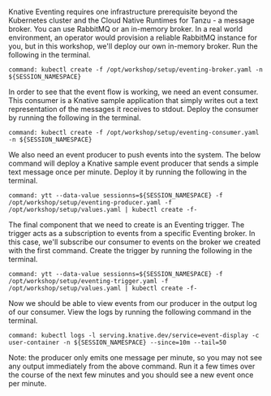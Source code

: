 Knative Eventing requires one infrastructure prerequisite beyond the Kubernetes cluster and the Cloud Native Runtimes for Tanzu - a message broker. You can use RabbitMQ or an in-memory broker. In a real world environment, an operator would provision a reliable RabbitMQ instance for you, but in this workshop, we'll deploy our own in-memory broker. Run the following in the terminal.
```terminal:execute
command: kubectl create -f /opt/workshop/setup/eventing-broker.yaml -n ${SESSION_NAMESPACE}
```

In order to see that the event flow is working, we need an event consumer. This consumer is a Knative sample application that simply writes out a text representation of the messages it receives to stdout. Deploy the consumer by running the following in the terminal.
```terminal:execute
command: kubectl create -f /opt/workshop/setup/eventing-consumer.yaml -n ${SESSION_NAMESPACE}
```

We also need an event producer to push events into the system. The below command will deploy a Knative sample event producer that sends a simple text message once per minute. Deploy it by running the following in the terminal.
```terminal:execute
command: ytt --data-value sessionns=${SESSION_NAMESPACE} -f /opt/workshop/setup/eventing-producer.yaml -f /opt/workshop/setup/values.yaml | kubectl create -f-
```

The final component that we need to create is an Eventing trigger. The trigger acts as a subscription to events from a specific Eventing broker. In this case, we'll subscribe our consumer to events on the broker we created with the first command. Create the trigger by running the following in the terminal.
```terminal:execute
command: ytt --data-value sessionns=${SESSION_NAMESPACE} -f /opt/workshop/setup/eventing-trigger.yaml -f /opt/workshop/setup/values.yaml | kubectl create -f-
```

Now we should be able to view events from our producer in the output log of our consumer. View the logs by running the following command in the terminal.
```terminal:execute
command: kubectl logs -l serving.knative.dev/service=event-display -c user-container -n ${SESSION_NAMESPACE} --since=10m --tail=50
```
Note: the producer only emits one message per minute, so you may not see any output immediately from the above command. Run it a few times over the course of the next few minutes and you should see a new event once per minute.
